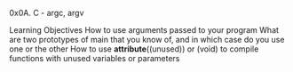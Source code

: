 0x0A. C - argc, argv

Learning Objectives
How to use arguments passed to your program
What are two prototypes of main that you know of, and in which case do you use one or the other
How to use __attribute__((unused)) or (void) to compile functions with unused variables or parameters

